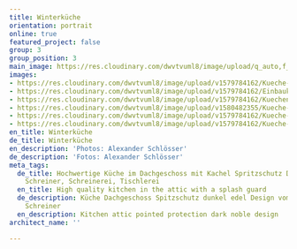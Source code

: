 ```yaml
---
title: Winterküche
orientation: portrait
online: true
featured_project: false
group: 3
group_position: 3
main_image: https://res.cloudinary.com/dwvtvuml8/image/upload/q_auto,f_auto,dpr_auto/v1579784162/Kueche-Kacheln-Arbeisplatte_jzck1w.png
images:
- https://res.cloudinary.com/dwvtvuml8/image/upload/v1579784162/Kueche-Dachgeschoss-Loft-grau-lackiert_gxrazc.png
- https://res.cloudinary.com/dwvtvuml8/image/upload/v1579784162/Einbaukueche-grau-Unterschrank-Oberschrank_byyjyq.png
- https://res.cloudinary.com/dwvtvuml8/image/upload/v1579784162/Kuechenzeile-hochwertig-exklusiv_cnttv4.png
- https://res.cloudinary.com/dwvtvuml8/image/upload/v1580482355/Kueche-Dachgeschoss-Loft-Industrie-Design_xhforj.jpg
- https://res.cloudinary.com/dwvtvuml8/image/upload/v1579784162/Kueche-Dachgeschoss-Loft-grau-lackier_jz875s.png
- https://res.cloudinary.com/dwvtvuml8/image/upload/v1579784162/Kueche-Kacheln-Arbeisplatte_jzck1w.png
en_title: Winterküche
de_title: Winterküche
en_description: 'Photos: Alexander Schlösser'
de_description: 'Fotos: Alexander Schlösser'
meta_tags:
  de_title: Hochwertige Küche im Dachgeschoss mit Kachel Spritzschutz Design, Tischler,
    Schreiner, Schreinerei, Tischlerei
  en_title: High quality kitchen in the attic with a splash guard
  de_description: Küche Dachgeschoss Spitzschutz dunkel edel Design vom Tischler /
    Schreiner
  en_description: Kitchen attic pointed protection dark noble design
architect_name: ''

---
```

